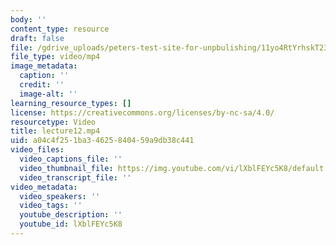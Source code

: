 ```yaml
---
body: ''
content_type: resource
draft: false
file: /gdrive_uploads/peters-test-site-for-unpbulishing/11yo4RtYrhskT23EjrbB6y702NDqPgPQI/lecture12.mp4
file_type: video/mp4
image_metadata:
  caption: ''
  credit: ''
  image-alt: ''
learning_resource_types: []
license: https://creativecommons.org/licenses/by-nc-sa/4.0/
resourcetype: Video
title: lecture12.mp4
uid: a04c4f25-1ba3-4625-8404-59a9db38c441
video_files:
  video_captions_file: ''
  video_thumbnail_file: https://img.youtube.com/vi/lXblFEYc5K8/default.jpg
  video_transcript_file: ''
video_metadata:
  video_speakers: ''
  video_tags: ''
  youtube_description: ''
  youtube_id: lXblFEYc5K8
---
```


